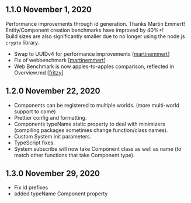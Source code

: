 ## 1.1.0 November 1, 2020

Performance improvements through id generation. Thanks Martin Emmert!  
Entity/Component creation benchmarks have improved by 40%+!  
Build sizes are also significantly smaller due to no longer using the node.js `crypto` library.

* Swap to UUIDv4 for performance improvements \([martinemmert](https://github.com/martinemmert)\]
* Fix of webbenchmark \[[martinemmert](https://github.com/martinemmert)\]
* Web Benchmark is now apples-to-apples comparison, reflected in Overview.md \[[fritzy](https://github.com/fritzy)\]

## 1.2.0 November 22, 2020

* Components can be registered to multiple worlds. (more multi-world support to come)
* Prettier config and formatting.
* Components typeName static property to deal with minimizers (compiling packages sometimes change function/class names).
* Custom System init parameters.
* TypeScript fixes.
* System.subscribe will now take Component class as well as name (to match other functions that take Component type).

## 1.3.0 November 29, 2020

* Fix id prefixes
* added typeName Component property
